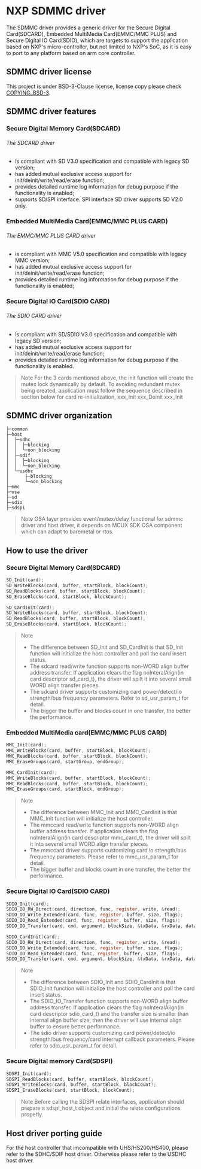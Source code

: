 # NXP SDMMC driver
The SDMMC driver provides a generic driver for the Secure Digital Card(SDCARD), Embedded MultiMedia Card(EMMC/MMC PLUS) and Secure Digital IO Card(SDIO), which are targets to support the application based on NXP's micro-controller, but not limited to NXP's SoC, as it is easy to port to any platform based on arm core controller.

## SDMMC driver license
This project is under BSD-3-Clause license, license copy please check [COPYING_BSD-3](COPYING-BSD-3).

## SDMMC driver features

### Secure Digital Memory Card(SDCARD)
###### The SDCARD driver
- is compliant with SD V3.0 specification and compatible with legacy SD version;
- has added mutual exclusive access support for init/deinit/write/read/erase function;
- provides detailed runtime log information for debug purpose if the functionality is enabled;
- supports SD/SPI interface. SPI interface SD driver supports SD V2.0 only.

### Embedded MultiMedia Card(EMMC/MMC PLUS CARD)
###### The EMMC/MMC PLUS CARD driver
- is compliant with MMC V5.0 specification and compatible with legacy MMC version;
- has added mutual exclusive access support for init/deinit/write/read/erase function;
- provides detailed runtime log information for debug purpose if the functionality is enabled;

### Secure Digital IO Card(SDIO CARD)
###### The SDIO CARD driver
- is compliant with SD/SDIO V3.0 specification and compatible with legacy SD version;
- has added mutual exclusive access support for init/deinit/write/read/erase function;
- provides detailed runtime log information for debug purpose if the functionality is enabled.

> Note
> For the 3 cards mentioned above, the init function will create the mutex lock dynamically by default.
To avoiding redundant mutex being created, application must follow the sequence described in section below for card re-initialization,
        xxx_Init
        xxx_Deinit
        xxx_Init

## SDMMC driver organization
```
├─common
├─host
│  ├─sdhc
│  │  ├─blocking
│  │  └─non_blocking
│  ├─sdif
│  │  ├─blocking
│  │  └─non_blocking
│  └─usdhc
│      ├─blocking
│      └─non_blocking
├─mmc
├─osa
├─sd
├─sdio
├─sdspi
```
>Note
>OSA layer provides event/mutex/delay functional for sdmmc driver and host driver, it depends on MCUX SDK OSA component which can adapt to baremetal or rtos.

## How to use the driver
### Secure Digital Memory Card(SDCARD)
```c
SD_Init(card);
SD_WriteBlocks(card, buffer, startBlock, blockCount);
SD_ReadBlocks(card, buffer, startBlock, blockCount);
SD_EraseBlocks(card, startBlock, blockCount);
```
```c
SD_CardInit(card);
SD_WriteBlocks(card, buffer, startBlock, blockCount);
SD_ReadBlocks(card, buffer, startBlock, blockCount);
SD_EraseBlocks(card, startBlock, blockCount);
```
>Note
>+ The difference between SD_Init and SD_CardInit is that SD_Init function will initialize the host controller and poll the card insert status.
>+ The sdcard read/write function supports non-WORD align buffer address transfer. If application clears the flag noInteralAlign(in card descriptor sd_card_t), the driver will spilt it into several small WORD align transfer pieces.
>+ The sdcard driver supports customizing card power/detect/io strength/bus frequency parameters. Refer to sd_usr_param_t for detail.
>+ The bigger the buffer and blocks count in one transfer, the better the performance.

### Embedded MultiMedia card(EMMC/MMC PLUS CARD)
```c
MMC_Init(card);
MMC_WriteBlocks(card, buffer, startBlock, blockCount);
MMC_ReadBlocks(card, buffer, startBlock, blockCount);
MMC_EraseGroups(card, startGroup, endGroup);
```
```c
MMC_CardInit(card);
MMC_WriteBlocks(card, buffer, startBlock, blockCount);
MMC_ReadBlocks(card, buffer, startBlock, blockCount);
MMC_EraseGroups(card, startBlock, endGroup);
```
>Note
>+ The difference between MMC_Init and MMC_CardInit is that MMC_Init function will initialize the host controller.
>+ The mmccard read/write function supports non-WORD align buffer address transfer. If application clears the flag noInteralAlign(in card descriptor mmc_card_t), the driver will spilt it into several small WORD align transfer pieces.
>+ The mmccard driver supports customizing card io strength/bus frequency parameters. Please refer to mmc_usr_param_t for detail.
>+ The bigger buffer and blocks count in one transfer, the better the performance.

### Secure Digital IO Card(SDIO CARD)
```c
SDIO_Init(card);
SDIO_IO_RW_Direct(card, direction, func, register, write, &read);
SDIO_IO_Write_Extended(card, func, register, buffer, size, flags);
SDIO_IO_Read_Extended(card, func, register, buffer, size, flags);
SDIO_IO_Transfer(card, cmd, argument, blockSize, &txData, &rxData, dataSize, &response);
```
```c
SDIO_CardInit(card);
SDIO_IO_RW_Direct(card, direction, func, register, write, &read);
SDIO_IO_Write_Extended(card, func, register, buffer, size, flags);
SDIO_IO_Read_Extended(card, func, register, buffer, size, flags);
SDIO_IO_Transfer(card, cmd, argument, blockSize, &txData, &rxData, dataSize, &response);
```
>Note
>+ The difference between SDIO_Init and SDIO_CardInit is that SDIO_Init function will initialize the host controller and poll the card insert status.
>+ The SDIO_IO_Transfer function supports non-WORD align buffer address transfer. If application clears the flag noInteralAlign(in card descriptor sdio_card_t) and the transfer size is smaller than internal align buffer size, then the driver will use internal align buffer to ensure better performance.
>+ The sdio driver supports customizing card power/detect/io strength/bus frequency/card interrupt callback parameters. Please refer to sdio_usr_param_t for detail.

### Secure Digital memory Card(SDSPI)
```c
SDSPI_Init(card);
SDSPI_ReadBlocks(card, buffer, startBlock, blockCount);
SDSPI_WriteBlocks(card, buffer, startBlock, blockCount);
SDSPI_EraseBlocks(card, startBlock, blockCount);
```
>Note
>Before calling the SDSPI relate interfaces, application should prepare a sdspi_host_t object and initial the relate configurations properly.

## Host driver porting guide
For the host controller that imcompatible with UHS/HS200/HS400, please refer to the SDHC/SDIF host driver. Otherwise please refer to the USDHC host driver.
